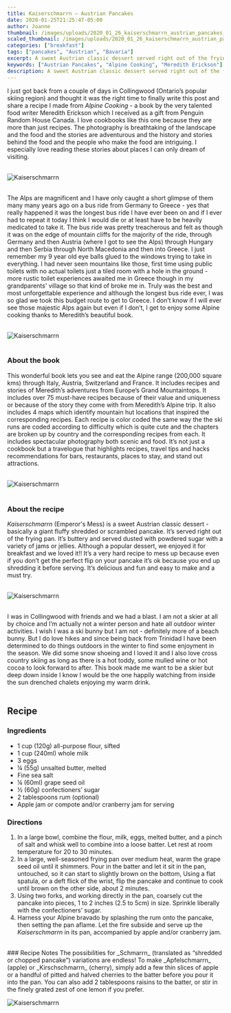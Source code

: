 ```yaml
---
title: Kaiserschmarrn – Austrian Pancakes
date: 2020-01-25T21:25:47-05:00
author: Joanne
thumbnail: /images/uploads/2020_01_26_kaiserschmarrn_austrian_pancakes_1.jpg
scaled_thumbnail: /images/uploads/2020_01_26_kaiserschmarrn_austrian_pancakes_0.jpg
categories: ["breakfast"]
tags: ["pancakes", "Austrian", "Bavaria"]
excerpt: A sweet Austrian classic dessert served right out of the frying pan
keywords: ["Austrian Pancakes", "Alpine Cooking", "Meredith Erickson"]
description: A sweet Austrian classic dessert served right out of the frying pan. Enjoy this recipe for Kaiserschmarrn by food writer Meredith Erickson
---
```


I just got back from a couple of days in Collingwood (Ontario’s popular skiing region) and thought it was the right time to finally write this post and share a recipe I made from _Alpine Cooking_ - a book by the very talented food writer Meredith Erickson which I received as a gift from Penguin Random House Canada. I love cookbooks like this one because they are more than just recipes. The photography is breathtaking of the landscape and the food and the stories are adventurous and the history and stories behind the food and the people who make the food are intriguing. I especially love reading these stories about places I can only dream of visiting.
</br>
</br>

![Kaiserschmarrn](/images/uploads/2020_01_26_kaiserschmarrn_austrian_pancakes_2.jpg)
</br>
</br>

The Alps are magnificent and I have only caught a short glimpse of them many many years ago on a bus ride from Germany to Greece - yes that really happened it was the longest bus ride I have ever been on and if I ever had to repeat it today I think I would die or at least have to be heavily medicated to take it. The bus ride was pretty treacherous and felt as though it was on the edge of mountain cliffs for the majority of the ride, through Germany and then Austria (where I got to see the Alps) through Hungary and then Serbia through North Macedonia and then into Greece. I just remember my 9 year old eye balls glued to the windows trying to take in everything. I had never seen mountains like those, first time using public toilets with no actual toilets  just a tiled room with a hole in the ground - more rustic toilet experiences awaited me in Greece though in my grandparents' village so that kind of broke me in. Truly was the best and most unforgettable experience and although the longest bus ride ever, I was so glad we took this budget route to get to Greece. I don’t know if I will ever see those majestic Alps again but even if I don’t, I get to enjoy some Alpine cooking thanks to Meredith’s beautiful book. 
</br>
</br>

![Kaiserschmarrn](/images/uploads/2020_01_26_kaiserschmarrn_austrian_pancakes_3.jpg)
</br>
</br>

### About the book
This wonderful book lets you see and eat the Alpine range (200,000 square kms) through Italy, Austria, Switzerland and France. It includes recipes and stories of Meredith’s adventures from Europe’s Grand Mountaintops. It includes over 75 must-have recipes because of their value and uniqueness or because of the story they come with from Meredith’s Alpine trip. It also includes 4 maps which identify mountain hut locations that inspired the corresponding recipes. Each recipe is color coded the same way the the ski runs are coded according to difficulty which is quite cute and the chapters are broken up by country and the corresponding recipes from each. It includes spectacular photography both scenic and food. It’s not just a cookbook but a travelogue that highlights recipes, travel tips and hacks recommendations for bars, restaurants, places to stay, and stand out attractions. 
</br>
</br>

![Kaiserschmarrn](/images/uploads/2020_01_26_kaiserschmarrn_austrian_pancakes_4.jpg)
</br>
</br>

### About the recipe 
_Kaiserschmarrn_ (Emperor's Mess) is a sweet Austrian classic dessert - basically a giant fluffy shredded or scrambled pancake. It’s served right out of the frying pan. It’s buttery and served dusted with powdered sugar with a variety of jams or jellies. Although a popular dessert, we enjoyed it for breakfast and we loved it!! It’s a very hard recipe to mess up because even if you don’t get the perfect flip on your pancake it’s ok because you end up shredding it before serving. It’s delicious and fun and easy to make and a must try.
</br>
</br>

![Kaiserschmarrn](/images/uploads/2020_01_26_kaiserschmarrn_austrian_pancakes_5.jpg)
</br>
</br>

I was in Collingwood with friends and we had a blast. I am not a skier at all by choice and I’m actually not a winter person and hate all outdoor winter activities. I wish I was a ski bunny but I am not - definitely more of a beach bunny. But I do love hikes and since being back from Trinidad I have been determined to do things outdoors in the winter to find some enjoyment in the season. We did some snow shoeing and I loved it and I also love cross country skiing as long as there is a hot toddy, some mulled wine or hot cocoa to look forward to after. This book made me want to be a skier but deep down inside I know I would be the one happily watching from inside the sun drenched chalets enjoying my warm drink.
</br>
</br>

## Recipe
### Ingredients

* <span itemprop="ingredients">1 cup (120g) all-purpose flour, sifted</span>
* <span itemprop="ingredients">1 cup (240ml) whole milk</span>
* <span itemprop="ingredients">3 eggs</span>
* <span itemprop="ingredients">&frac14; (55g) unsalted butter, melted</span>
* <span itemprop="ingredients">Fine sea salt</span>
* <span itemprop="ingredients">&frac14; (60ml) grape seed oil </span>
* <span itemprop="ingredients">&frac12; (60g) confectioners’ sugar</span>
* <span itemprop="ingredients">2 tablespoons rum (optional)</span>
* <span itemprop="ingredients">Apple jam or compote and/or cranberry jam for serving </span>

### Directions

1. In a large bowl, combine the flour, milk, eggs, melted butter, and a pinch of salt and whisk well to combine into a loose batter. Let rest at room temperature for 20 to 30 minutes.
2. In a large, well-seasoned frying pan over medium heat, warm the grape seed oil until it shimmers. Pour in the batter and let it sit in the pan, untouched, so it can start to slightly brown on the bottom, Using a flat spatula, or a deft flick of the wrist, flip the pancake and continue to cook until brown on the other side, about 2 minutes. 
3. Using two forks, and working directly in the pan, coarsely cut the pancake into pieces, 1 to 2 inches (2.5 to 5cm) in size. Sprinkle liberally with the confectioners’ sugar.
4. Harness your Alpine bravado by splashing the rum onto the pancake, then setting the pan aflame. Let the fire subside and serve up the _Kaiserschmarrn_ in its pan, accompanied by apple and/or cranberry jam.

</br>
### Recipe Notes
The possibilities for _Schmarrn_ (translated as “shredded or chopped pancake”) variations are endless! To make _Apfelschmarrn_ (apple) or _Kirschschmarrn_ (cherry), simply add a few thin slices of apple or a handful of pitted and halved cherries to the batter before you pour it into the pan. You can also add 2 tablespoons raisins to the batter, or stir in the finely grated zest of one lemon if you prefer.

</br>

![Kaiserschmarrn](/images/uploads/2020_01_26_kaiserschmarrn_austrian_pancakes_6.jpg)